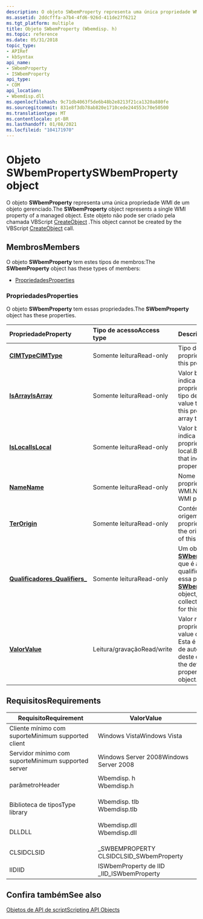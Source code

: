 ```yaml
---
description: O objeto SWbemProperty representa uma única propriedade WMI de um objeto gerenciado. Este objeto não pode ser criado pela chamada VBScript CreateObject.
ms.assetid: 2ddcfffa-a7b4-4fd6-926d-411de27f6212
ms.tgt_platform: multiple
title: Objeto SWbemProperty (Wbemdisp. h)
ms.topic: reference
ms.date: 05/31/2018
topic_type:
- APIRef
- kbSyntax
api_name:
- SWbemProperty
- ISWbemProperty
api_type:
- COM
api_location:
- Wbemdisp.dll
ms.openlocfilehash: 9c71db4063f5de6b48b2e8213f21ca1320a880fe
ms.sourcegitcommit: 831e8f3db78ab820e1710cede244553c70e50500
ms.translationtype: MT
ms.contentlocale: pt-BR
ms.lasthandoff: 01/08/2021
ms.locfileid: "104171970"
---
```

# <a name="swbemproperty-object"></a><span data-ttu-id="c52b9-104">Objeto SWbemProperty</span><span class="sxs-lookup"><span data-stu-id="c52b9-104">SWbemProperty object</span></span>

<span data-ttu-id="c52b9-105">O objeto **SWbemProperty** representa uma única propriedade WMI de um objeto gerenciado.</span><span class="sxs-lookup"><span data-stu-id="c52b9-105">The **SWbemProperty** object represents a single WMI property of a managed object.</span></span> <span data-ttu-id="c52b9-106">Este objeto não pode ser criado pela chamada VBScript [CreateObject](creating-an-object-using-vbscript.md) .</span><span class="sxs-lookup"><span data-stu-id="c52b9-106">This object cannot be created by the VBScript [CreateObject](creating-an-object-using-vbscript.md) call.</span></span>

## <a name="members"></a><span data-ttu-id="c52b9-107">Membros</span><span class="sxs-lookup"><span data-stu-id="c52b9-107">Members</span></span>

<span data-ttu-id="c52b9-108">O objeto **SWbemProperty** tem estes tipos de membros:</span><span class="sxs-lookup"><span data-stu-id="c52b9-108">The **SWbemProperty** object has these types of members:</span></span>

-   [<span data-ttu-id="c52b9-109">Propriedades</span><span class="sxs-lookup"><span data-stu-id="c52b9-109">Properties</span></span>](#properties)

### <a name="properties"></a><span data-ttu-id="c52b9-110">Propriedades</span><span class="sxs-lookup"><span data-stu-id="c52b9-110">Properties</span></span>

<span data-ttu-id="c52b9-111">O objeto **SWbemProperty** tem essas propriedades.</span><span class="sxs-lookup"><span data-stu-id="c52b9-111">The **SWbemProperty** object has these properties.</span></span>



| <span data-ttu-id="c52b9-112">Propriedade</span><span class="sxs-lookup"><span data-stu-id="c52b9-112">Property</span></span>                                                     | <span data-ttu-id="c52b9-113">Tipo de acesso</span><span class="sxs-lookup"><span data-stu-id="c52b9-113">Access type</span></span>           | <span data-ttu-id="c52b9-114">Descrição</span><span class="sxs-lookup"><span data-stu-id="c52b9-114">Description</span></span>                                                                                                                   |
|:-------------------------------------------------------------|:----------------------|:------------------------------------------------------------------------------------------------------------------------------|
| [<span data-ttu-id="c52b9-115">**CIMType**</span><span class="sxs-lookup"><span data-stu-id="c52b9-115">**CIMType**</span></span>](swbemproperty-cimtype.md)<br/>          | <span data-ttu-id="c52b9-116">Somente leitura</span><span class="sxs-lookup"><span data-stu-id="c52b9-116">Read-only</span></span><br/>  | <span data-ttu-id="c52b9-117">Tipo desta propriedade.</span><span class="sxs-lookup"><span data-stu-id="c52b9-117">Type of this property.</span></span><br/>                                                                                             |
| [<span data-ttu-id="c52b9-118">**IsArray**</span><span class="sxs-lookup"><span data-stu-id="c52b9-118">**IsArray**</span></span>](swbemproperty-isarray.md)<br/>          | <span data-ttu-id="c52b9-119">Somente leitura</span><span class="sxs-lookup"><span data-stu-id="c52b9-119">Read-only</span></span><br/>  | <span data-ttu-id="c52b9-120">Valor booliano que indica se essa propriedade tem um tipo de matriz.</span><span class="sxs-lookup"><span data-stu-id="c52b9-120">Boolean value that indicates if this property has an array type.</span></span><br/>                                                   |
| [<span data-ttu-id="c52b9-121">**IsLocal**</span><span class="sxs-lookup"><span data-stu-id="c52b9-121">**IsLocal**</span></span>](swbemproperty-islocal.md)<br/>          | <span data-ttu-id="c52b9-122">Somente leitura</span><span class="sxs-lookup"><span data-stu-id="c52b9-122">Read-only</span></span><br/>  | <span data-ttu-id="c52b9-123">Valor booliano que indica se essa propriedade é local.</span><span class="sxs-lookup"><span data-stu-id="c52b9-123">Boolean value that indicates if this property is local.</span></span><br/>                                                            |
| [<span data-ttu-id="c52b9-124">**Name**</span><span class="sxs-lookup"><span data-stu-id="c52b9-124">**Name**</span></span>](swbemproperty-name.md)<br/>                | <span data-ttu-id="c52b9-125">Somente leitura</span><span class="sxs-lookup"><span data-stu-id="c52b9-125">Read-only</span></span><br/>  | <span data-ttu-id="c52b9-126">Nome dessa propriedade WMI.</span><span class="sxs-lookup"><span data-stu-id="c52b9-126">Name of this WMI property.</span></span><br/>                                                                                         |
| [<span data-ttu-id="c52b9-127">**Ter**</span><span class="sxs-lookup"><span data-stu-id="c52b9-127">**Origin**</span></span>](swbemproperty-origin.md)<br/>            | <span data-ttu-id="c52b9-128">Somente leitura</span><span class="sxs-lookup"><span data-stu-id="c52b9-128">Read-only</span></span><br/>  | <span data-ttu-id="c52b9-129">Contém a classe de origem desta propriedade.</span><span class="sxs-lookup"><span data-stu-id="c52b9-129">Contains the originating class of this property.</span></span><br/>                                                                   |
| [<span data-ttu-id="c52b9-130">**Qualificadores\_**</span><span class="sxs-lookup"><span data-stu-id="c52b9-130">**Qualifiers\_**</span></span>](swbemproperty-qualifiers-.md)<br/> | <span data-ttu-id="c52b9-131">Somente leitura</span><span class="sxs-lookup"><span data-stu-id="c52b9-131">Read-only</span></span><br/>  | <span data-ttu-id="c52b9-132">Um objeto [**SWbemQualifierSet**](swbemqualifierset.md) , que é a coleção de qualificadores para essa propriedade.</span><span class="sxs-lookup"><span data-stu-id="c52b9-132">An [**SWbemQualifierSet**](swbemqualifierset.md) object, which is the collection of qualifiers for this property.</span></span><br/> |
| [<span data-ttu-id="c52b9-133">**Valor**</span><span class="sxs-lookup"><span data-stu-id="c52b9-133">**Value**</span></span>](swbemproperty-value.md)<br/>              | <span data-ttu-id="c52b9-134">Leitura/gravação</span><span class="sxs-lookup"><span data-stu-id="c52b9-134">Read/write</span></span><br/> | <span data-ttu-id="c52b9-135">Valor real dessa propriedade.</span><span class="sxs-lookup"><span data-stu-id="c52b9-135">Actual value of this property.</span></span> <span data-ttu-id="c52b9-136">Esta é a propriedade de automação padrão deste objeto.</span><span class="sxs-lookup"><span data-stu-id="c52b9-136">This is the default automation property of this object.</span></span><br/>                             |



 

## <a name="requirements"></a><span data-ttu-id="c52b9-137">Requisitos</span><span class="sxs-lookup"><span data-stu-id="c52b9-137">Requirements</span></span>



| <span data-ttu-id="c52b9-138">Requisito</span><span class="sxs-lookup"><span data-stu-id="c52b9-138">Requirement</span></span> | <span data-ttu-id="c52b9-139">Valor</span><span class="sxs-lookup"><span data-stu-id="c52b9-139">Value</span></span> |
|-------------------------------------|-----------------------------------------------------------------------------------------|
| <span data-ttu-id="c52b9-140">Cliente mínimo com suporte</span><span class="sxs-lookup"><span data-stu-id="c52b9-140">Minimum supported client</span></span><br/> | <span data-ttu-id="c52b9-141">Windows Vista</span><span class="sxs-lookup"><span data-stu-id="c52b9-141">Windows Vista</span></span><br/>                                                                |
| <span data-ttu-id="c52b9-142">Servidor mínimo com suporte</span><span class="sxs-lookup"><span data-stu-id="c52b9-142">Minimum supported server</span></span><br/> | <span data-ttu-id="c52b9-143">Windows Server 2008</span><span class="sxs-lookup"><span data-stu-id="c52b9-143">Windows Server 2008</span></span><br/>                                                          |
| <span data-ttu-id="c52b9-144">parâmetro</span><span class="sxs-lookup"><span data-stu-id="c52b9-144">Header</span></span><br/>                   | <dl> <span data-ttu-id="c52b9-145"><dt>Wbemdisp. h</dt></span><span class="sxs-lookup"><span data-stu-id="c52b9-145"><dt>Wbemdisp.h</dt></span></span> </dl>   |
| <span data-ttu-id="c52b9-146">Biblioteca de tipos</span><span class="sxs-lookup"><span data-stu-id="c52b9-146">Type library</span></span><br/>             | <dl> <span data-ttu-id="c52b9-147"><dt>Wbemdisp. tlb</dt></span><span class="sxs-lookup"><span data-stu-id="c52b9-147"><dt>Wbemdisp.tlb</dt></span></span> </dl> |
| <span data-ttu-id="c52b9-148">DLL</span><span class="sxs-lookup"><span data-stu-id="c52b9-148">DLL</span></span><br/>                      | <dl> <span data-ttu-id="c52b9-149"><dt>Wbemdisp.dll</dt></span><span class="sxs-lookup"><span data-stu-id="c52b9-149"><dt>Wbemdisp.dll</dt></span></span> </dl> |
| <span data-ttu-id="c52b9-150">CLSID</span><span class="sxs-lookup"><span data-stu-id="c52b9-150">CLSID</span></span><br/>                    | <span data-ttu-id="c52b9-151">\_SWBEMPROPERTY CLSID</span><span class="sxs-lookup"><span data-stu-id="c52b9-151">CLSID\_SWbemProperty</span></span><br/>                                                         |
| <span data-ttu-id="c52b9-152">IID</span><span class="sxs-lookup"><span data-stu-id="c52b9-152">IID</span></span><br/>                      | <span data-ttu-id="c52b9-153">ISWbemProperty de IID \_</span><span class="sxs-lookup"><span data-stu-id="c52b9-153">IID\_ISWbemProperty</span></span><br/>                                                          |



## <a name="see-also"></a><span data-ttu-id="c52b9-154">Confira também</span><span class="sxs-lookup"><span data-stu-id="c52b9-154">See also</span></span>

<dl> <dt>

[<span data-ttu-id="c52b9-155">Objetos de API de script</span><span class="sxs-lookup"><span data-stu-id="c52b9-155">Scripting API Objects</span></span>](scripting-api-objects.md)
</dt> </dl>

 

 





